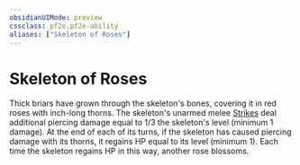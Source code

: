 ```yaml
---
obsidianUIMode: preview
cssclass: pf2e,pf2e-ability
aliases: ["Skeleton of Roses"]
---
```

# Skeleton of Roses

Thick briars have grown through the skeleton's bones, covering it in red roses with inch-long thorns. The skeleton's unarmed melee [Strikes](../actions/strike.md) deal additional piercing damage equal to 1/3 the skeleton's level (minimum 1 damage). At the end of each of its turns, if the skeleton has caused piercing damage with its thorns, it regains HP equal to its level (minimum 1). Each time the skeleton regains HP in this way, another rose blossoms.